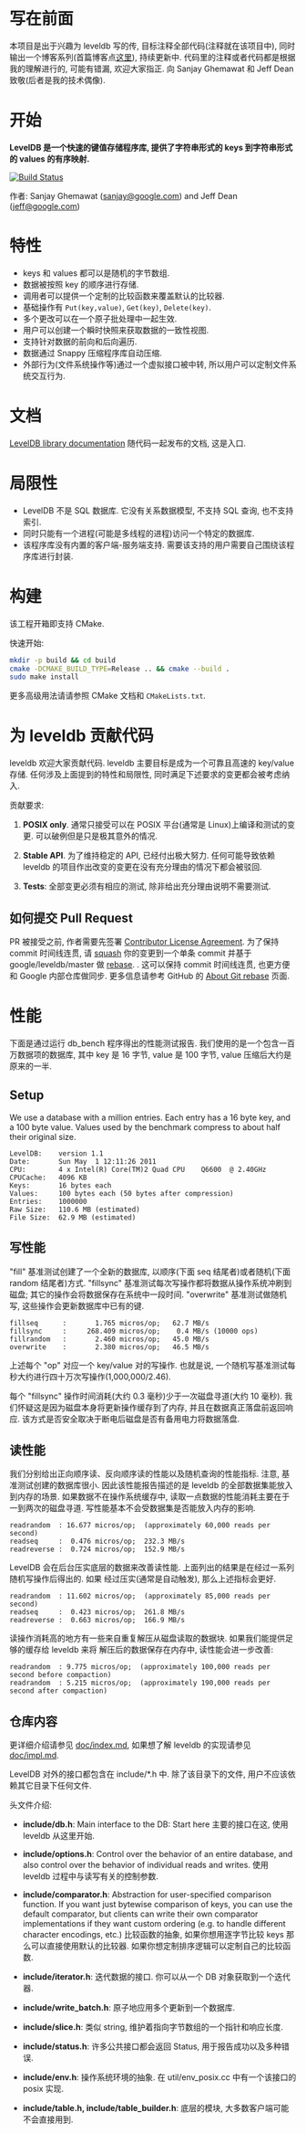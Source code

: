 
# 写在前面

本项目是出于兴趣为 leveldb 写的传, 目标注释全部代码(注释就在该项目中), 同时输出一个博客系列(首篇博客点[这里](https://chienlungcheung.github.io/2020/09/11/leveldb-annotations-0-usage-and-examples/)), 持续更新中. 代码里的注释或者代码都是根据我的理解进行的, 可能有错漏, 欢迎大家指正. 向 Sanjay Ghemawat 和 Jeff Dean 致敬(后者是我的技术偶像).

# 开始
**LevelDB 是一个快速的键值存储程序库, 提供了字符串形式的 keys 到字符串形式的 values 的有序映射.**

[![Build Status](https://travis-ci.org/google/leveldb.svg?branch=master)](https://travis-ci.org/google/leveldb)

作者: Sanjay Ghemawat (sanjay@google.com) and Jeff Dean (jeff@google.com)

# 特性

  * keys 和 values 都可以是随机的字节数组. 
  * 数据被按照 key 的顺序进行存储. 
  * 调用者可以提供一个定制的比较函数来覆盖默认的比较器. 
  * 基础操作有 `Put(key,value)`, `Get(key)`, `Delete(key)`. 
  * 多个更改可以在一个原子批处理中一起生效. 
  * 用户可以创建一个瞬时快照来获取数据的一致性视图. 
  * 支持针对数据的前向和后向遍历. 
  * 数据通过 Snappy 压缩程序库自动压缩. 
  * 外部行为(文件系统操作等)通过一个虚拟接口被中转, 所以用户可以定制文件系统交互行为. 

# 文档

  [LevelDB library documentation](doc/index.md) 随代码一起发布的文档, 这是入口.

# 局限性

  * LevelDB 不是 SQL 数据库. 它没有关系数据模型, 不支持 SQL 查询, 也不支持索引. 
  * 同时只能有一个进程(可能是多线程的进程)访问一个特定的数据库. 
  * 该程序库没有内置的客户端-服务端支持. 需要该支持的用户需要自己围绕该程序库进行封装. 


# 构建

该工程开箱即支持 CMake. 

快速开始: 
```bash
mkdir -p build && cd build
cmake -DCMAKE_BUILD_TYPE=Release .. && cmake --build .
sudo make install
```

更多高级用法请请参照 CMake 文档和 `CMakeLists.txt`. 

# 为 leveldb 贡献代码

leveldb 欢迎大家贡献代码. leveldb 主要目标是成为一个可靠且高速的 key/value 存储. 任何涉及上面提到的特性和局限性, 同时满足下述要求的变更都会被考虑纳入. 

贡献要求:

1. **POSIX only**. 通常只接受可以在 POSIX 平台(通常是 Linux)上编译和测试的变更. 可以破例但是只是极其意外的情况.

2. **Stable API**. 为了维持稳定的 API, 已经付出极大努力. 任何可能导致依赖 leveldb 的项目作出改变的变更在没有充分理由的情况下都会被驳回.

3. **Tests**: 全部变更必须有相应的测试, 除非给出充分理由说明不需要测试.

## 如何提交 Pull Request

PR 被接受之前, 作者需要先签署 [Contributor License Agreement](https://cla.developers.google.com/). 为了保持 commit 时间线连贯, 请 [squash](https://git-scm.com/book/en/v2/Git-Tools-Rewriting-History#Squashing-Commits) 你的变更到一个单条 commit 并基于 google/leveldb/master 做 [rebase](https://git-scm.com/docs/git-rebase). . 这可以保持 commit 时间线连贯, 也更方便和 Google 内部仓库做同步. 更多信息请参考 GitHub 的 [About Git rebase](https://help.github.com/articles/about-git-rebase/) 页面.

# 性能

下面是通过运行 db_bench 程序得出的性能测试报告. 我们使用的是一个包含一百万数据项的数据库, 
其中 key 是 16 字节, value 是 100 字节, value 压缩后大约是原来的一半. 

## Setup

We use a database with a million entries.  Each entry has a 16 byte
key, and a 100 byte value.  Values used by the benchmark compress to
about half their original size.

    LevelDB:    version 1.1
    Date:       Sun May  1 12:11:26 2011
    CPU:        4 x Intel(R) Core(TM)2 Quad CPU    Q6600  @ 2.40GHz
    CPUCache:   4096 KB
    Keys:       16 bytes each
    Values:     100 bytes each (50 bytes after compression)
    Entries:    1000000
    Raw Size:   110.6 MB (estimated)
    File Size:  62.9 MB (estimated)

## 写性能

"fill" 基准测试创建了一个全新的数据库, 以顺序(下面 seq 结尾者)或者随机(下面 random 结尾者)方式. 
"fillsync" 基准测试每次写操作都将数据从操作系统冲刷到磁盘; 其它的操作会将数据保存在系统中一段时间. 
"overwrite" 基准测试做随机写, 这些操作会更新数据库中已有的键. 

    fillseq      :       1.765 micros/op;   62.7 MB/s
    fillsync     :     268.409 micros/op;    0.4 MB/s (10000 ops)
    fillrandom   :       2.460 micros/op;   45.0 MB/s
    overwrite    :       2.380 micros/op;   46.5 MB/s

上述每个 "op" 对应一个 key/value 对的写操作. 也就是说, 一个随机写基准测试每秒大约进行四十万次写操作(1,000,000/2.46). 

每个 "fillsync" 操作时间消耗(大约 0.3 毫秒)少于一次磁盘寻道(大约 10 毫秒). 我们怀疑这是因为磁盘本身将更新操作缓存到了内存, 
并且在数据真正落盘前返回响应. 该方式是否安全取决于断电后磁盘是否有备用电力将数据落盘. 


## 读性能

我们分别给出正向顺序读、反向顺序读的性能以及随机查询的性能指标. 注意, 基准测试创建的数据库很小. 
因此该性能报告描述的是 leveldb 的全部数据集能放入到内存的场景. 如果数据不在操作系统缓存中, 
读取一点数据的性能消耗主要在于一到两次的磁盘寻道. 写性能基本不会受数据集是否能放入内存的影响. 

    readrandom  : 16.677 micros/op;  (approximately 60,000 reads per second)
    readseq     :  0.476 micros/op;  232.3 MB/s
    readreverse :  0.724 micros/op;  152.9 MB/s

LevelDB 会在后台压实底层的数据来改善读性能. 上面列出的结果是在经过一系列随机写操作后得出的. 如果
经过压实(通常是自动触发), 那么上述指标会更好. 

    readrandom  : 11.602 micros/op;  (approximately 85,000 reads per second)
    readseq     :  0.423 micros/op;  261.8 MB/s
    readreverse :  0.663 micros/op;  166.9 MB/s
    
读操作消耗高的地方有一些来自重复解压从磁盘读取的数据块. 如果我们能提供足够的缓存给 leveldb 来将
解压后的数据保存在内存中, 读性能会进一步改善: 
   
    readrandom  : 9.775 micros/op;  (approximately 100,000 reads per second before compaction)
    readrandom  : 5.215 micros/op;  (approximately 190,000 reads per second after compaction) 

## 仓库内容

更详细介绍请参见 [doc/index.md](doc/index.md), 如果想了解 leveldb 的实现请参见 [doc/impl.md](doc/impl.md). 

LevelDB 对外的接口都包含在 include/*.h 中. 除了该目录下的文件, 用户不应该依赖其它目录下任何文件. 

头文件介绍: 

* **include/db.h**: Main interface to the DB: Start here 主要的接口在这, 使用 leveldb 从这里开始. 

* **include/options.h**: Control over the behavior of an entire database,
and also control over the behavior of individual reads and writes. 使用 leveldb 过程中与读写有关的控制参数. 

* **include/comparator.h**: Abstraction for user-specified comparison function.
If you want just bytewise comparison of keys, you can use the default
comparator, but clients can write their own comparator implementations if they
want custom ordering (e.g. to handle different character encodings, etc.) 比较函数的抽象, 如果你想用逐字节比较 keys 那么可以直接使用默认的比较器. 如果你想定制排序逻辑可以定制自己的比较函数. 

* **include/iterator.h**: 迭代数据的接口. 你可以从一个 DB 对象获取到一个迭代器. 

* **include/write_batch.h**: 原子地应用多个更新到一个数据库. 

* **include/slice.h**: 类似 string, 维护着指向字节数组的一个指针和响应长度. 

* **include/status.h**: 许多公共接口都会返回 Status, 用于报告成功以及多种错误. 

* **include/env.h**: 操作系统环境的抽象. 在 util/env_posix.cc 中有一个该接口的 posix 实现. 

* **include/table.h, include/table_builder.h**: 底层的模块, 大多数客户端可能不会直接用到. 
